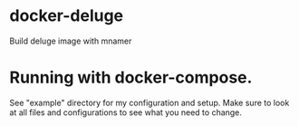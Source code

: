 # docker-deluge
Build deluge image with mnamer

# Running with docker-compose.

See "example" directory for my configuration and setup.
Make sure to look at all files and configurations to see what you need to change.


